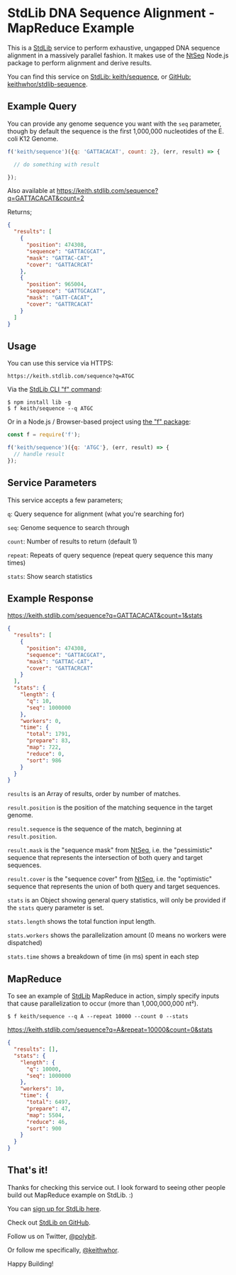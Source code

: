 # StdLib DNA Sequence Alignment - MapReduce Example

This is a [StdLib](https://stdlib.com) service to perform exhaustive, ungapped
DNA sequence alignment in a massively parallel fashion. It makes use of the
[NtSeq](https://github.com/keithwhor/NtSeq) Node.js package to perform alignment
and derive results.

You can find this service on [StdLib: keith/sequence](https://stdlib.com/services/keith/sequence),
or [GitHub: keithwhor/stdlib-sequence](https://github.com/keithwhor/stdlib-sequence).

## Example Query

You can provide any genome sequence you want with the `seq` parameter,
though by default the sequence is the first 1,000,000 nucleotides of the E.
coli K12 Genome.

```javascript
f('keith/sequence')({q: 'GATTACACAT', count: 2}, (err, result) => {

  // do something with result

});
```

Also available at https://keith.stdlib.com/sequence?q=GATTACACAT&count=2

Returns;

```json
{
  "results": [
    {
      "position": 474308,
      "sequence": "GATTACGCAT",
      "mask": "GATTAC-CAT",
      "cover": "GATTACRCAT"
    },
    {
      "position": 965004,
      "sequence": "GATTGCACAT",
      "mask": "GATT-CACAT",
      "cover": "GATTRCACAT"
    }
  ]
}
```

## Usage

You can use this service via HTTPS:

```
https://keith.stdlib.com/sequence?q=ATGC
```

Via the [StdLib CLI "f" command](https://github.com/poly/stdlib):

```
$ npm install lib -g
$ f keith/sequence --q ATGC
```

Or in a Node.js / Browser-based project using [the "f" package](https://github.com/poly/f):

```javascript
const f = require('f');

f('keith/sequence')({q: 'ATGC'}, (err, result) => {
  // handle result
});
```

## Service Parameters

This service accepts a few parameters;

`q`: Query sequence for alignment (what you're searching for)

`seq`: Genome sequence to search through

`count`: Number of results to return (default 1)

`repeat`: Repeats of query sequence (repeat query sequence this many times)

`stats`: Show search statistics

## Example Response

https://keith.stdlib.com/sequence?q=GATTACACAT&count=1&stats

```json
{
  "results": [
    {
      "position": 474308,
      "sequence": "GATTACGCAT",
      "mask": "GATTAC-CAT",
      "cover": "GATTACRCAT"
    }
  ],
  "stats": {
    "length": {
      "q": 10,
      "seq": 1000000
    },
    "workers": 0,
    "time": {
      "total": 1791,
      "prepare": 83,
      "map": 722,
      "reduce": 0,
      "sort": 986
    }
  }
}
```

`results` is an Array of results, order by number of matches.

`result.position` is the position of the matching sequence in the target genome.

`result.sequence` is the sequence of the match, beginning at `result.position`.

`result.mask` is the "sequence mask" from [NtSeq](https://github.com/keithwhor/NtSeq), i.e.
the "pessimistic" sequence that represents the intersection of both query and target sequences.

`result.cover` is the "sequence cover" from [NtSeq](https://github.com/keithwhor/NtSeq), i.e.
the "optimistic" sequence that represents the union of both query and target sequences.

`stats` is an Object showing general query statistics, will only be provided if
the `stats` query parameter is set.

`stats.length` shows the total function input length.

`stats.workers` shows the parallelization amount (0 means no workers were dispatched)

`stats.time` shows a breakdown of time (in ms) spent in each step

## MapReduce

To see an example of [StdLib](https://stdlib.com) MapReduce in action, simply
specify inputs that cause parallelization to occur (more than 1,000,000,000 nt²).

```
$ f keith/sequence --q A --repeat 10000 --count 0 --stats
```

https://keith.stdlib.com/sequence?q=A&repeat=10000&count=0&stats

```json
{
  "results": [],
  "stats": {
    "length": {
      "q": 10000,
      "seq": 1000000
    },
    "workers": 10,
    "time": {
      "total": 6497,
      "prepare": 47,
      "map": 5504,
      "reduce": 46,
      "sort": 900
    }
  }
}
```

## That's it!

Thanks for checking this service out. I look forward to seeing other people
build out MapReduce example on StdLib. :)

You can [sign up for StdLib here](https://stdlib.com).

Check out [StdLib on GitHub](https://github.com/poly/stdlib).

Follow us on Twitter, [@polybit](https://twitter.com/polybit).

Or follow me specifically, [@keithwhor](https://twitter.com/keithwhor).

Happy Building!
